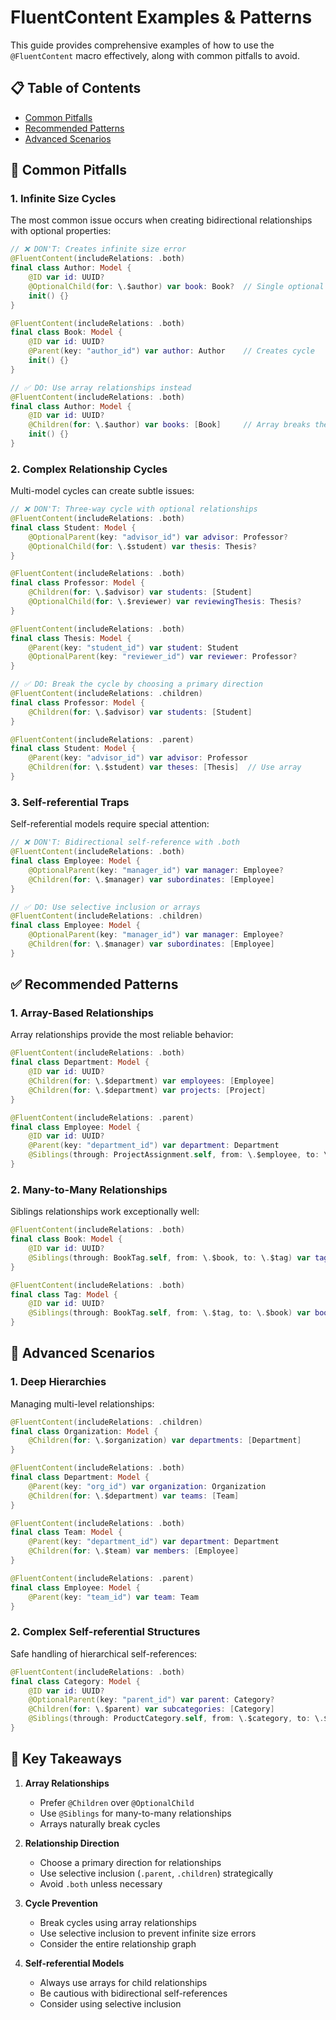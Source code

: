 # FluentContent Examples & Patterns

This guide provides comprehensive examples of how to use the `@FluentContent` macro effectively, along with common pitfalls to avoid.

## 📋 Table of Contents

- [Common Pitfalls](#-common-pitfalls)
- [Recommended Patterns](#-recommended-patterns)
- [Advanced Scenarios](#-advanced-scenarios)

## 🚫 Common Pitfalls

### 1. Infinite Size Cycles
The most common issue occurs when creating bidirectional relationships with optional properties:

```swift
// ❌ DON'T: Creates infinite size error
@FluentContent(includeRelations: .both)
final class Author: Model {
    @ID var id: UUID?
    @OptionalChild(for: \.$author) var book: Book?  // Single optional relationship
    init() {}
}

@FluentContent(includeRelations: .both)
final class Book: Model {
    @ID var id: UUID?
    @Parent(key: "author_id") var author: Author    // Creates cycle
    init() {}
}

// ✅ DO: Use array relationships instead
@FluentContent(includeRelations: .both)
final class Author: Model {
    @ID var id: UUID?
    @Children(for: \.$author) var books: [Book]     // Array breaks the cycle
    init() {}
}
```

### 2. Complex Relationship Cycles
Multi-model cycles can create subtle issues:

```swift
// ❌ DON'T: Three-way cycle with optional relationships
@FluentContent(includeRelations: .both)
final class Student: Model {
    @OptionalParent(key: "advisor_id") var advisor: Professor?
    @OptionalChild(for: \.$student) var thesis: Thesis?
}

@FluentContent(includeRelations: .both)
final class Professor: Model {
    @Children(for: \.$advisor) var students: [Student]
    @OptionalChild(for: \.$reviewer) var reviewingThesis: Thesis?
}

@FluentContent(includeRelations: .both)
final class Thesis: Model {
    @Parent(key: "student_id") var student: Student
    @OptionalParent(key: "reviewer_id") var reviewer: Professor?
}

// ✅ DO: Break the cycle by choosing a primary direction
@FluentContent(includeRelations: .children)
final class Professor: Model {
    @Children(for: \.$advisor) var students: [Student]
}

@FluentContent(includeRelations: .parent)
final class Student: Model {
    @Parent(key: "advisor_id") var advisor: Professor
    @Children(for: \.$student) var theses: [Thesis]  // Use array
}
```

### 3. Self-referential Traps
Self-referential models require special attention:

```swift
// ❌ DON'T: Bidirectional self-reference with .both
@FluentContent(includeRelations: .both)
final class Employee: Model {
    @OptionalParent(key: "manager_id") var manager: Employee?
    @Children(for: \.$manager) var subordinates: [Employee]
}

// ✅ DO: Use selective inclusion or arrays
@FluentContent(includeRelations: .children)
final class Employee: Model {
    @OptionalParent(key: "manager_id") var manager: Employee?
    @Children(for: \.$manager) var subordinates: [Employee]
}
```

## ✅ Recommended Patterns

### 1. Array-Based Relationships
Array relationships provide the most reliable behavior:

```swift
@FluentContent(includeRelations: .both)
final class Department: Model {
    @ID var id: UUID?
    @Children(for: \.$department) var employees: [Employee]
    @Children(for: \.$department) var projects: [Project]
}

@FluentContent(includeRelations: .parent)
final class Employee: Model {
    @ID var id: UUID?
    @Parent(key: "department_id") var department: Department
    @Siblings(through: ProjectAssignment.self, from: \.$employee, to: \.$project) var projects: [Project]
}
```

### 2. Many-to-Many Relationships
Siblings relationships work exceptionally well:

```swift
@FluentContent(includeRelations: .both)
final class Book: Model {
    @ID var id: UUID?
    @Siblings(through: BookTag.self, from: \.$book, to: \.$tag) var tags: [Tag]
}

@FluentContent(includeRelations: .both)
final class Tag: Model {
    @ID var id: UUID?
    @Siblings(through: BookTag.self, from: \.$tag, to: \.$book) var books: [Book]
}
```

## 🔄 Advanced Scenarios

### 1. Deep Hierarchies
Managing multi-level relationships:

```swift
@FluentContent(includeRelations: .children)
final class Organization: Model {
    @Children(for: \.$organization) var departments: [Department]
}

@FluentContent(includeRelations: .both)
final class Department: Model {
    @Parent(key: "org_id") var organization: Organization
    @Children(for: \.$department) var teams: [Team]
}

@FluentContent(includeRelations: .both)
final class Team: Model {
    @Parent(key: "department_id") var department: Department
    @Children(for: \.$team) var members: [Employee]
}

@FluentContent(includeRelations: .parent)
final class Employee: Model {
    @Parent(key: "team_id") var team: Team
}
```

### 2. Complex Self-referential Structures
Safe handling of hierarchical self-references:

```swift
@FluentContent(includeRelations: .both)
final class Category: Model {
    @ID var id: UUID?
    @OptionalParent(key: "parent_id") var parent: Category?
    @Children(for: \.$parent) var subcategories: [Category]
    @Siblings(through: ProductCategory.self, from: \.$category, to: \.$product) var products: [Product]
}
```

## 🎯 Key Takeaways

1. **Array Relationships**
   - Prefer `@Children` over `@OptionalChild`
   - Use `@Siblings` for many-to-many relationships
   - Arrays naturally break cycles

2. **Relationship Direction**
   - Choose a primary direction for relationships
   - Use selective inclusion (`.parent`, `.children`) strategically
   - Avoid `.both` unless necessary

3. **Cycle Prevention**
   - Break cycles using array relationships
   - Use selective inclusion to prevent infinite size errors
   - Consider the entire relationship graph

4. **Self-referential Models**
   - Always use arrays for child relationships
   - Be cautious with bidirectional self-references
   - Consider using selective inclusion 